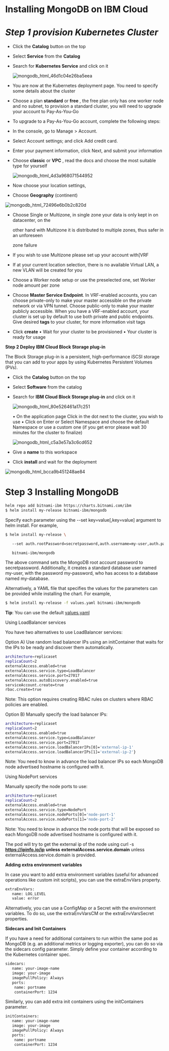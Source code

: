 # Installing MongoDB on IBM Cloud

# *Step 1 provision Kubernetes Cluster* 

- Click the **Catalog** button on the top

- Select **Service** from the **Catalog**

- Search for **Kubernetes Service** and click on it

  ![mongodb_html_46d1c04e26ba5eea](https://user-images.githubusercontent.com/5286796/106396731-ccf85780-642f-11eb-8c16-0713b80f4624.png)

- You are now at the Kubernetes deployment page. You need to specify some details about the cluster

- Choose a plan **standard** or **free** , the free plan only has one worker node and no subnet, to provision a standard cluster, you will need to upgrade 
  your account to Pay-As-You-Go

- To upgrade to a Pay-As-You-Go account, complete the following steps:

- In the console, go to Manage > Account.

- Select Account settings; and click Add credit card.

- Enter your payment information, click Next, and submit your information

- Choose **classic** or **VPC** , read the docs and choose the most suitable type for yourself

  ![mongodb_html_4d3a968071544952](https://user-images.githubusercontent.com/5286796/106396730-cc5fc100-642f-11eb-805a-c92dce6532b3.png)

- Now choose your location settings,

- Choose **Geography** (continent)

![mongodb_html_72496e6b0b2c820d](https://user-images.githubusercontent.com/5286796/106396727-cb2e9400-642f-11eb-8791-bfb29ef4875c.png)

-   Choose Single or Multizone, in single zone your data is only kept in on datacenter, on the

    other hand with Multizone it is distributed to multiple zones, thus safer in an unforeseen

    zone failure

- If you wish to use Multizone please set up your account with[VRF

- If at your current location selection, there is no available Virtual LAN, a new VLAN will be created for you
- Choose a Worker node setup or use the preselected one, set Worker node amount per zone
- Choose **Master Service Endpoint**. In VRF-enabled accounts, you can choose private-only to make your master accessible on the private network or via VPN tunnel. Choose         public-only to make your master publicly accessible. When you have a VRF-enabled account, your cluster is set up by default to use both private and public endpoints.
  Give desired **tags** to your cluster, for more information visit tags
- Click **create**
  • Wait for your cluster to be provisioned
  • Your cluster is ready for usage

**Step 2 Deploy IBM Cloud Block Storage plug-in**

The Block Storage plug-in is a persistent, high-performance iSCSI storage that you can add to your apps by using Kubernetes Persistent Volumes (PVs).

- Click the **Catalog** button on the top

- Select **Software** from the catalog

- Search for **IBM Cloud Block Storage plug-in** and click on it
   
   ![mongodb_html_80e526461a17c251](https://user-images.githubusercontent.com/5286796/106396725-c9fd6700-642f-11eb-8606-71998e0bbbc2.png)
   
   • On the application page Click in the dot next to the cluster, you wish to use
   • Click on Enter or Select Namespace and choose the default Namespace or use a custom one (if you get error please wait 30 minutes for the cluster to finalize)
   
   ![mongodb_html_c5a3e57a3c6cd652](https://user-images.githubusercontent.com/5286796/106396724-c964d080-642f-11eb-8e55-c82480054778.png)
   
- Give a **name** to this workspace

- Click **install** and wait for the deployment

![mongodb_html_bcca9b451248ae84](https://user-images.githubusercontent.com/5286796/106396722-c79b0d00-642f-11eb-81f9-084f9c9f04be.png)

# **Step 3 **Installing MongoDB****

```sh
helm repo add bitnami-ibm https://charts.bitnami.com/ibm
$ helm install my-release bitnami-ibm/mongodb
```

Specify each parameter using the --set key=value[,key=value] argument to helm install. For example,

```sh
$ helm install my-release \

   --set auth.rootPassword=secretpassword,auth.username=my-user,auth.password=my-password,auth.database=my-database \

   bitnami-ibm/mongodb
```

The above command sets the MongoDB root account password to secretpassword. Additionally, it creates a standard database user named my-user, with the password my-password, who has access to a database named my-database.

Alternatively, a YAML file that specifies the values for the parameters can be provided while installing the chart. For example,



```sh
$ helm install my-release -f values.yaml bitnami-ibm/mongodb
```

**Tip**: You can use the default [values.yaml](https://cloud.ibm.com/catalog/content/values.yaml)

Using LoadBalancer services

You have two alternatives to use LoadBalancer services:

Option A) Use random load balancer IPs using an initContainer that waits for the IPs to be ready and discover them automatically.



```sh
architecture=replicaset
replicaCount=2
externalAccess.enabled=true
externalAccess.service.type=LoadBalancer
externalAccess.service.port=27017
externalAccess.autoDiscovery.enabled=true
serviceAccount.create=true
rbac.create=true
```

Note: This option requires creating RBAC rules on clusters where RBAC policies are enabled.

Option B) Manually specify the load balancer IPs:



```sh
architecture=replicaset
replicaCount=2
externalAccess.enabled=true
externalAccess.service.type=LoadBalancer
externalAccess.service.port=27017
externalAccess.service.loadBalancerIPs[0]='external-ip-1'
externalAccess.service.loadBalancerIPs[1]='external-ip-2'}
```

Note: You need to know in advance the load balancer IPs so each MongoDB node advertised hostname is configured with it.

Using NodePort services

Manually specify the node ports to use:

```sh
architecture=replicaset
replicaCount=2
externalAccess.enabled=true
externalAccess.service.type=NodePort
externalAccess.service.nodePorts[0]='node-port-1'
externalAccess.service.nodePorts[1]='node-port-2'
```

Note: You need to know in advance the node ports that will be exposed so each MongoDB node advertised hostname is configured with it.

The pod will try to get the external ip of the node using curl -s **https://ipinfo.io/ip** **unless** **externalAccess.service.domain**  unless externalAccess.service.domain is provided.

**Adding extra environment variables**

In case you want to add extra environment variables (useful for advanced operations like custom init scripts), you can use the extraEnvVars property.

```sh
extraEnvVars:
   name: LOG_LEVEL
   value: error
```
Alternatively, you can use a ConfigMap or a Secret with the environment variables. To do so, use the extraEnvVarsCM or the extraEnvVarsSecret properties.

**Sidecars and Init Containers**

If you have a need for additional containers to run within the same pod as MongoDB (e.g. an additional metrics or logging exporter), you can do so via the sidecars config parameter. Simply define your container according to the Kubernetes container spec.

```sh
sidecars:
   name: your-image-name
   image: your-image
   imagePullPolicy: Always
   ports:
	name: portname
	containerPort: 1234 
```

Similarly, you can add extra init containers using the initContainers parameter.

```sh
initContainers:
   name: your-image-name
   image: your-image
   imagePullPolicy: Always
   ports:
	name: portname
	containerPort: 1234
```
